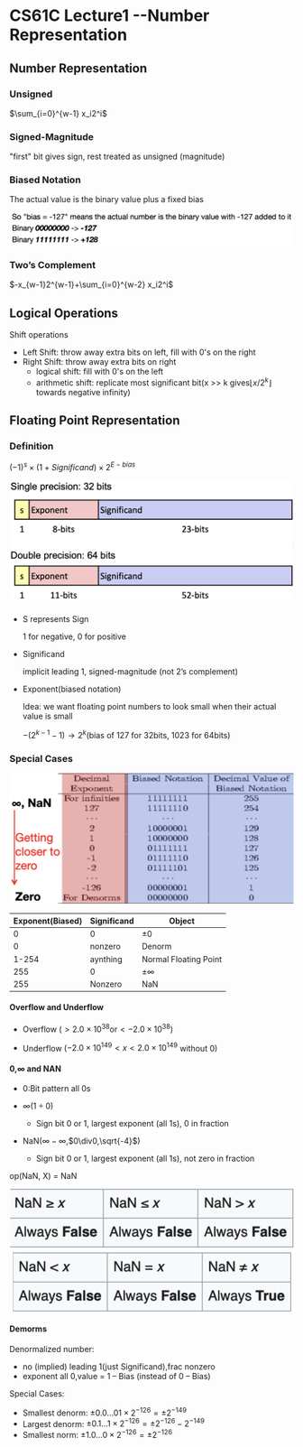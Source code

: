 # CS61C Lecture1 --Number Representation
## Number Representation
### Unsigned

$\sum_{i=0}^{w-1} x_i2^i$

### Signed-Magnitude

"first" bit gives sign, rest treated as unsigned (magnitude)

### Biased Notation

The actual value is the binary value plus a fixed bias

![](https://raw.githubusercontent.com/zxc2012/image/main/20220310164318.png)

### Two’s Complement

$-x_{w-1}2^{w-1}+\sum_{i=0}^{w-2} x_i2^i$

## Logical Operations

Shift operations
- Left Shift: throw away extra bits on left, fill with 0's on the right
- Right Shift: throw away extra bits on right
    - logical shift: fill with 0's on the left
    - arithmetic shift: replicate most significant bit(x >> k gives$\lfloor x/2^k \rfloor$ towards negative infinity)

## Floating Point Representation
### Definition

$(-1)^s\times(1+Significand)\times2^{E-bias}$

![20220310163749](https://raw.githubusercontent.com/zxc2012/image/main/20220310163749.png)


- S represents Sign

    1 for negative, 0 for positive

- Significand
    
    implicit leading 1, signed-magnitude (not 2’s complement)
    
- Exponent(biased notation) 

    Idea: we want floating point numbers to look small when their actual value is small
    
    $-(2^{k-1}-1)\rightarrow2^k$(bias of 127 for 32bits, 1023 for 64bits)

### Special Cases

![20220615204217](https://raw.githubusercontent.com/zxc2012/image/main/20220615204217.png)

|Exponent(Biased)|Significand|Object|
|-|-|-|
|0| 0 |$\pm0$|
|0 |nonzero| Denorm|
|1-254 |aynthing |Normal Floating Point|
|255 |0 |$\pm\infty$|
|255 |Nonzero |NaN|


#### Overflow and Underflow

- Overflow ($>2.0\times10^{38}$or$<-2.0\times10^{38}$)

- Underflow ($-2.0\times10^{149}<x<2.0\times10^{149}$ without 0) 

#### 0,$\infty$ and NAN

- 0:Bit pattern all 0s
- $\infty$($1\div0$)

    - Sign bit 0 or 1, largest exponent (all 1s), 0 in fraction
- NaN($\infty-\infty$,$0\div0,\sqrt{-4}$)

    - Sign bit 0 or 1, largest exponent (all 1s), not zero in fraction

op(NaN, X) = NaN

![20220310173933](https://raw.githubusercontent.com/zxc2012/image/main/20220310173933.png)

#### Demorms

Denormalized number: 

- no (implied) leading 1(just Significand),frac nonzero
- exponent all 0,value = 1 – Bias (instead of 0 – Bias)

Special Cases:

- Smallest denorm: $\pm0.0...01\times2^{-126} = \pm2^{-149}$
- Largest denorm: $\pm0.1...1\times2^{-126} = \pm2^{-126}-2^{-149}$
- Smallest norm: $\pm1.0...0\times2^{-126}=\pm 2^{-126}$